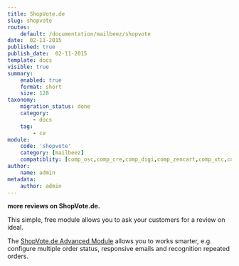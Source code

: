 ```yaml
---
title: ShopVote.de
slug: shopvote
routes:
    default: /documentation/mailbeez/shopvote
date:  02-11-2015
published: true
publish_date:  02-11-2015
template: docs
visible: true
summary:
    enabled: true
    format: short
    size: 128
taxonomy:
    migration_status: done
    category:
        - docs
    tag:
        - ce
module:
    code: 'shopvote'
    category: [mailbeez]
    compatiblity: [comp_osc,comp_cre,comp_digi,comp_zencart,comp_xtc,comp_gambio]        
author:
    name: admin
metadata:
    author: admin
---
```


**more reviews on ShopVote.de.**

This simple, free module allows you to ask your customers for a review on ideal.

The [ShopVote.de Advanced Module](/documentation/mailbeez/shopvote_advanced/) allows you to works smarter, e.g. configure multiple order status, responsive emails and recognition repeated orders.
